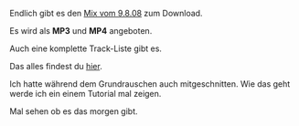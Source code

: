 <!--
.. title: Digitalesgrundrauschen enhanced zum Download
.. slug: 480-digitalesgrundrauschen-enhanced-zum-download
.. date: 2008-08-22 11:00:50
.. tags: Digitalesgrundrauschen,download,Zettt,Internet,Musik
.. description: 
.. type: text
-->

Endlich gibt es den [Mix vom 9.8.08](/blog/475-digitales-grundrauschen-enhanced-und-die-gewinner/) zum Download.
<!-- TEASER_END -->

Es wird als **MP3** und **MP4** angeboten.

Auch eine komplette Track-Liste gibt es.

Das alles findest du [hier](http://www.zettt.de/2008/08/digitales-grundrauschen-enhanced-vom-09082008/).

Ich hatte während dem Grundrauschen auch mitgeschnitten.
Wie das geht werde ich ein einem Tutorial mal zeigen.

Mal sehen ob es das morgen gibt.

